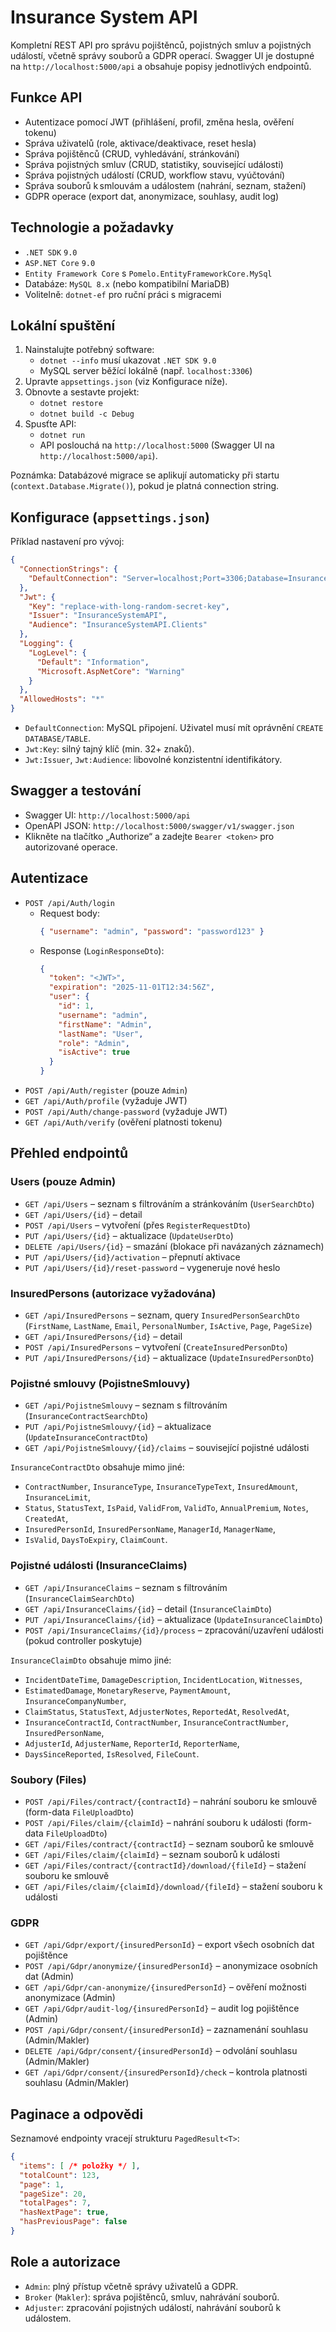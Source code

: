 # Insurance System API

Kompletní REST API pro správu pojištěnců, pojistných smluv a pojistných událostí, včetně správy souborů a GDPR operací. Swagger UI je dostupné na `http://localhost:5000/api` a obsahuje popisy jednotlivých endpointů.

## Funkce API
- Autentizace pomocí JWT (přihlášení, profil, změna hesla, ověření tokenu)
- Správa uživatelů (role, aktivace/deaktivace, reset hesla)
- Správa pojištěnců (CRUD, vyhledávání, stránkování)
- Správa pojistných smluv (CRUD, statistiky, související události)
- Správa pojistných událostí (CRUD, workflow stavu, vyúčtování)
- Správa souborů k smlouvám a událostem (nahrání, seznam, stažení)
- GDPR operace (export dat, anonymizace, souhlasy, audit log)

## Technologie a požadavky
- `.NET SDK` `9.0`
- `ASP.NET Core` `9.0`
- `Entity Framework Core` s `Pomelo.EntityFrameworkCore.MySql`
- Databáze: `MySQL 8.x` (nebo kompatibilní MariaDB)
- Volitelně: `dotnet-ef` pro ruční práci s migracemi

## Lokální spuštění
1. Nainstalujte potřebný software:
   - `dotnet --info` musí ukazovat `.NET SDK 9.0`
   - MySQL server běžící lokálně (např. `localhost:3306`)
2. Upravte `appsettings.json` (viz Konfigurace níže).
3. Obnovte a sestavte projekt:
   - `dotnet restore`
   - `dotnet build -c Debug`
4. Spusťte API:
   - `dotnet run`
   - API poslouchá na `http://localhost:5000` (Swagger UI na `http://localhost:5000/api`).

Poznámka: Databázové migrace se aplikují automaticky při startu (`context.Database.Migrate()`), pokud je platná connection string.

## Konfigurace (`appsettings.json`)
Příklad nastavení pro vývoj:
```json
{
  "ConnectionStrings": {
    "DefaultConnection": "Server=localhost;Port=3306;Database=InsuranceSystemDB;User=root;Password=yourpassword;"
  },
  "Jwt": {
    "Key": "replace-with-long-random-secret-key",
    "Issuer": "InsuranceSystemAPI",
    "Audience": "InsuranceSystemAPI.Clients"
  },
  "Logging": {
    "LogLevel": {
      "Default": "Information",
      "Microsoft.AspNetCore": "Warning"
    }
  },
  "AllowedHosts": "*"
}
```

- `DefaultConnection`: MySQL připojení. Uživatel musí mít oprávnění `CREATE DATABASE/TABLE`.
- `Jwt:Key`: silný tajný klíč (min. 32+ znaků).
- `Jwt:Issuer`, `Jwt:Audience`: libovolné konzistentní identifikátory.

## Swagger a testování
- Swagger UI: `http://localhost:5000/api`
- OpenAPI JSON: `http://localhost:5000/swagger/v1/swagger.json`
- Klikněte na tlačítko „Authorize“ a zadejte `Bearer <token>` pro autorizované operace.

## Autentizace
- `POST /api/Auth/login`
  - Request body:
    ```json
    { "username": "admin", "password": "password123" }
    ```
  - Response (`LoginResponseDto`):
    ```json
    {
      "token": "<JWT>",
      "expiration": "2025-11-01T12:34:56Z",
      "user": {
        "id": 1,
        "username": "admin",
        "firstName": "Admin",
        "lastName": "User",
        "role": "Admin",
        "isActive": true
      }
    }
    ```
- `POST /api/Auth/register` (pouze `Admin`)
- `GET /api/Auth/profile` (vyžaduje JWT)
- `POST /api/Auth/change-password` (vyžaduje JWT)
- `GET /api/Auth/verify` (ověření platnosti tokenu)

## Přehled endpointů

### Users (pouze Admin)
- `GET /api/Users` – seznam s filtrováním a stránkováním (`UserSearchDto`)
- `GET /api/Users/{id}` – detail
- `POST /api/Users` – vytvoření (přes `RegisterRequestDto`)
- `PUT /api/Users/{id}` – aktualizace (`UpdateUserDto`)
- `DELETE /api/Users/{id}` – smazání (blokace při navázaných záznamech)
- `PUT /api/Users/{id}/activation` – přepnutí aktivace
- `PUT /api/Users/{id}/reset-password` – vygeneruje nové heslo

### InsuredPersons (autorizace vyžadována)
- `GET /api/InsuredPersons` – seznam, query `InsuredPersonSearchDto` (`FirstName`, `LastName`, `Email`, `PersonalNumber`, `IsActive`, `Page`, `PageSize`)
- `GET /api/InsuredPersons/{id}` – detail
- `POST /api/InsuredPersons` – vytvoření (`CreateInsuredPersonDto`)
- `PUT /api/InsuredPersons/{id}` – aktualizace (`UpdateInsuredPersonDto`)

### Pojistné smlouvy (PojistneSmlouvy)
- `GET /api/PojistneSmlouvy` – seznam s filtrováním (`InsuranceContractSearchDto`)
- `PUT /api/PojistneSmlouvy/{id}` – aktualizace (`UpdateInsuranceContractDto`)
- `GET /api/PojistneSmlouvy/{id}/claims` – související pojistné události

`InsuranceContractDto` obsahuje mimo jiné:
- `ContractNumber`, `InsuranceType`, `InsuranceTypeText`, `InsuredAmount`, `InsuranceLimit`,
- `Status`, `StatusText`, `IsPaid`, `ValidFrom`, `ValidTo`, `AnnualPremium`, `Notes`, `CreatedAt`,
- `InsuredPersonId`, `InsuredPersonName`, `ManagerId`, `ManagerName`,
- `IsValid`, `DaysToExpiry`, `ClaimCount`.

### Pojistné události (InsuranceClaims)
- `GET /api/InsuranceClaims` – seznam s filtrováním (`InsuranceClaimSearchDto`)
- `GET /api/InsuranceClaims/{id}` – detail (`InsuranceClaimDto`)
- `PUT /api/InsuranceClaims/{id}` – aktualizace (`UpdateInsuranceClaimDto`)
- `POST /api/InsuranceClaims/{id}/process` – zpracování/uzavření události (pokud controller poskytuje)

`InsuranceClaimDto` obsahuje mimo jiné:
- `IncidentDateTime`, `DamageDescription`, `IncidentLocation`, `Witnesses`,
- `EstimatedDamage`, `MonetaryReserve`, `PaymentAmount`, `InsuranceCompanyNumber`,
- `ClaimStatus`, `StatusText`, `AdjusterNotes`, `ReportedAt`, `ResolvedAt`,
- `InsuranceContractId`, `ContractNumber`, `InsuranceContractNumber`, `InsuredPersonName`,
- `AdjusterId`, `AdjusterName`, `ReporterId`, `ReporterName`,
- `DaysSinceReported`, `IsResolved`, `FileCount`.

### Soubory (Files)
- `POST /api/Files/contract/{contractId}` – nahrání souboru ke smlouvě (form-data `FileUploadDto`)
- `POST /api/Files/claim/{claimId}` – nahrání souboru k události (form-data `FileUploadDto`)
- `GET /api/Files/contract/{contractId}` – seznam souborů ke smlouvě
- `GET /api/Files/claim/{claimId}` – seznam souborů k události
- `GET /api/Files/contract/{contractId}/download/{fileId}` – stažení souboru ke smlouvě
- `GET /api/Files/claim/{claimId}/download/{fileId}` – stažení souboru k události

### GDPR
- `GET /api/Gdpr/export/{insuredPersonId}` – export všech osobních dat pojištěnce
- `POST /api/Gdpr/anonymize/{insuredPersonId}` – anonymizace osobních dat (Admin)
- `GET /api/Gdpr/can-anonymize/{insuredPersonId}` – ověření možnosti anonymizace (Admin)
- `GET /api/Gdpr/audit-log/{insuredPersonId}` – audit log pojištěnce (Admin)
- `POST /api/Gdpr/consent/{insuredPersonId}` – zaznamenání souhlasu (Admin/Makler)
- `DELETE /api/Gdpr/consent/{insuredPersonId}` – odvolání souhlasu (Admin/Makler)
- `GET /api/Gdpr/consent/{insuredPersonId}/check` – kontrola platnosti souhlasu (Admin/Makler)

## Paginace a odpovědi
Seznamové endpointy vracejí strukturu `PagedResult<T>`:
```json
{
  "items": [ /* položky */ ],
  "totalCount": 123,
  "page": 1,
  "pageSize": 20,
  "totalPages": 7,
  "hasNextPage": true,
  "hasPreviousPage": false
}
```

## Role a autorizace
- `Admin`: plný přístup včetně správy uživatelů a GDPR.
- `Broker` (`Makler`): správa pojištěnců, smluv, nahrávání souborů.
- `Adjuster`: zpracování pojistných událostí, nahrávání souborů k událostem.